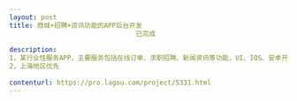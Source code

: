 ```yaml
---                
layout: post       
title: 商城+招聘+资讯功能的APP后台开发
                                已完成
           
description: 
1，某行业性服务APP，主要服务包括在线订单、求职招聘、新闻资讯等功能，UI、IOS、安卓开发工程师已到位，需要一位承担后台管理功能和接口开发的兼职人员。
2，上海地区优先
     
contenturl: https://pro.lagou.com/project/5331.html      
---                 
```

